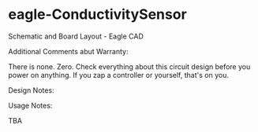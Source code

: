 # eagle-ConductivitySensor
Schematic and Board Layout - Eagle CAD

Additional Comments abut Warranty:

There is none. Zero. Check everything about this circuit design before you power on anything. If you zap a controller or yourself, that's on you.

Design Notes:



Usage Notes:


TBA
